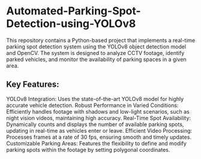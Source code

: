 # Automated-Parking-Spot-Detection-using-YOLOv8

This repository contains a Python-based project that implements a real-time parking spot detection system using the YOLOv8 object detection model and OpenCV. The system is designed to analyze CCTV footage, identify parked vehicles, and monitor the availability of parking spaces in a given area.

## Key Features:

YOLOv8 Integration: Uses the state-of-the-art YOLOv8 model for highly accurate vehicle detection.
Robust Performance in Varied Conditions: Efficiently handles footage with shadows and low-light scenarios, such as night vision videos, maintaining high accuracy.
Real-Time Spot Availability: Dynamically counts and displays the number of available parking spots, updating in real-time as vehicles enter or leave.
Efficient Video Processing: Processes frames at a rate of 30 fps, ensuring smooth and timely updates.
Customizable Parking Areas: Features the flexibility to define and modify parking spots within the footage by setting polygonal coordinates.
